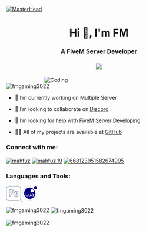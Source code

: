 [![MasterHead](https://camo.githubusercontent.com/7de37139d0b4c1ce40865e799b446c0e963a3dd8fb68d239707237c40604fa3d/68747470733a2f2f63646e2e6472696262626c652e636f6d2f75736572732f3733303730332f73637265656e73686f74732f363538313234332f6176656e746f2e676966)](https://discord.gg/VJSf6rpXtP)
<h1 align="center">Hi 👋, I'm FM</h1>
<h3 align="center">A FiveM Server Developer</h3>
<h3 align="center"><a href="https://www.buymeacoffee.com/ahmedfahad"><img src="https://img.buymeacoffee.com/button-api/?text=Buy me a coffee&emoji=☕&slug=ahmedfahad&button_colour=09b3ec&font_colour=000000&font_family=Cookie&outline_colour=000000&coffee_colour=FFDD00" /></a></h3>
<img align="right" alt="Coding" width="400" src="https://media.tenor.com/NOYF3f82b_gAAAAC/programmer.gif"?

<p align="left"> <img src="https://komarev.com/ghpvc/?username=fmgaming3022&label=Profile%20views&color=0e75b6&style=flat" alt="fmgaming3022" /> </p>

- 🔭 I’m currently working on Multiple Server

- 👯 I’m looking to collaborate on [Discord](https://discord.gg/QtCYMjVm9U)

- 🤝 I’m looking for help with [FiveM Server Developing](https://discord.gg/QtCYMjVm9U)

- 👨‍💻 All of my projects are available at [GitHub](https://github.com/FMGAMING3022?tab=repositories)


<h3 align="left">Connect with me:</h3>
<p align="left">
<a href="https://www.facebook.com/fmplayssa" target="blank"><img align="center" src="https://raw.githubusercontent.com/rahuldkjain/github-profile-readme-generator/master/src/images/icons/Social/facebook.svg" alt="mahfuz" height="30" width="40" /></a>
<a href="https://www.youtube.com/channel/UC7oXw9JF5U0Aed8-lP7xZUw" target="blank"><img align="center" src="https://raw.githubusercontent.com/rahuldkjain/github-profile-readme-generator/master/src/images/icons/Social/youtube.svg" alt="mahfuz.19" height="30" width="40" /></a>
<a href="https://discord.gg/EW5E8qcG9F" target="blank"><img align="center" src="https://raw.githubusercontent.com/rahuldkjain/github-profile-readme-generator/master/src/images/icons/Social/discord.svg" alt="668123951582674995" height="30" width="40" /></a>
</p>


<h3 align="left">Languages and Tools:</h3>
<p align="left"> <a href="https://www.photoshop.com/en" target="_blank" rel="noreferrer"> <img src="https://raw.githubusercontent.com/devicons/devicon/master/icons/photoshop/photoshop-line.svg" alt="photoshop" width="40" height="40"/> </a>
<img src="https://github.com/devicons/devicon/raw/master/icons/lua/lua-original.svg" title="LUA" alt="LUA" width="40" height="40" style="max-width: 100%;"/> </a> </p>

<p><img align="left" src="https://github-readme-stats.vercel.app/api/top-langs?username=fmgaming3022&show_icons=true&locale=en&layout=compact" alt="fmgaming3022" /></p>

<p>&nbsp;<img align="center" src="https://github-readme-stats.vercel.app/api?username=fmgaming3022&show_icons=true&locale=en" alt="fmgaming3022" /></p>

<p><img align="center" src="https://github-readme-streak-stats.herokuapp.com/?user=fmgaming3022&" alt="fmgaming3022" /></p>


